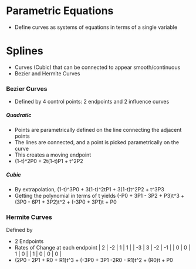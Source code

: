 # Parametric Equations
- Define curves as systems of equations in terms of a single variable

# Splines
- Curves (Cubic) that can be connected to appear smooth/continuous
- Bezier and Hermite Curves

### Bezier Curves
- Defined by 4 control points: 2 endpoints and 2 influence curves
##### Quadratic
- Points are parametrically defined on the line connecting the adjacent points
- The lines are connected, and a point is picked parametrically on the curve
- This creates a moving endpoint
- (1-t)^2P0 + 2t(1-t)P1 + t^2P2
##### Cubic
- By extrapolation, (1-t)^3P0 + 3(1-t)^2tP1 + 3(1-t)t^2P2 + t^3P3
- Getting the polynomial in terms of t yields (-P0 + 3P1 - 3P2 + P3)t^3 + (3P0 - 6P1 + 3P2)t^2 + (-3P0 + 3P1)t + P0

### Hermite Curves
Defined by
- 2 Endpoints
- Rates of Change at each endpoint
| 2 | -2 | 1 | 1 |
| -3 | 3 | -2 | -1 |
| 0 | 0 | 1 | 0 |
| 1 | 0 | 0 | 0 |
- (2P0 - 2P1 + R0 + R1)t^3 + (-3P0 + 3P1 -2R0 - R1)t^2 + (R0)t + P0
